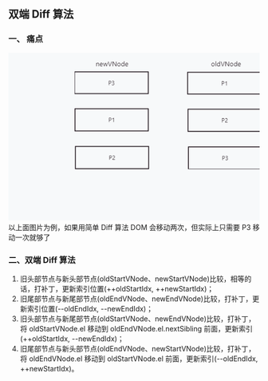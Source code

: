 ## 双端 Diff 算法

### 一、 痛点

![avatar](./images/%E5%9B%BE1.jpg)
以上面图片为例，如果用简单 Diff 算法 DOM 会移动两次，但实际上只需要 P3 移动一次就够了

### 二、双端 Diff 算法

1. 旧头部节点与新头部节点(oldStartVNode、newStartVNode)比较，相等的话，打补丁，更新索引位置(++oldStartIdx, ++newStartIdx)；
2. 旧尾部节点与新尾部节点(oldEndVNode、newEndVNode)比较，打补丁，更新索引位置(--oldEndIdx, --newEndIdx)；
3. 旧头部节点与新尾部节点(oldStartVNode、newEndVNode)比较，打补丁，将 oldStartVNode.el 移动到 oldEndVNode.el.nextSibling 前面，更新索引(++oldStartIdx, --newEndIdx)；
4. 旧尾部节点与新头部节点(oldEndVNode、newStartVNode)比较，打补丁，将 oldEndVNode.el 移动到 oldStartVNode.el 前面，更新索引(--oldEndIdx, ++newStartIdx)。

